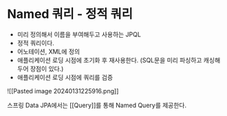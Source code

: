 # Named 쿼리 - 정적 쿼리
- 미리 정의해서 이름을 부여해두고 사용하는 JPQL 
- 정적 쿼리이다.
- 어노테이션, XML에 정의 
- 애플리케이션 로딩 시점에 초기화 후 재사용한다. (SQL문을 미리 파싱하고 캐싱해두어 장점이 있다.)
- 애플리케이션 로딩 시점에 쿼리를 검증

![[Pasted image 20240131225916.png]]

스프링 Data JPA에서는 [[Query]]를 통해 Named Query를 제공한다. 
